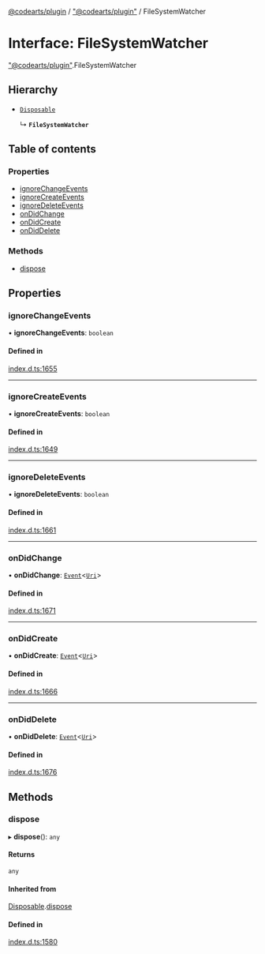 [@codearts/plugin](../README.md) / ["@codearts/plugin"](../modules/_codearts_plugin_.md) / FileSystemWatcher

# Interface: FileSystemWatcher

["@codearts/plugin"](../modules/_codearts_plugin_.md).FileSystemWatcher

## Hierarchy

- [`Disposable`](../classes/codearts_plugin_.Disposable.md)

  ↳ **`FileSystemWatcher`**

## Table of contents

### Properties

- [ignoreChangeEvents](codearts_plugin_.FileSystemWatcher.md#ignorechangeevents)
- [ignoreCreateEvents](codearts_plugin_.FileSystemWatcher.md#ignorecreateevents)
- [ignoreDeleteEvents](codearts_plugin_.FileSystemWatcher.md#ignoredeleteevents)
- [onDidChange](codearts_plugin_.FileSystemWatcher.md#ondidchange)
- [onDidCreate](codearts_plugin_.FileSystemWatcher.md#ondidcreate)
- [onDidDelete](codearts_plugin_.FileSystemWatcher.md#ondiddelete)

### Methods

- [dispose](codearts_plugin_.FileSystemWatcher.md#dispose)

## Properties

### ignoreChangeEvents

• **ignoreChangeEvents**: `boolean`

#### Defined in

[index.d.ts:1655](https://github.com/huaweicloud/cloudide-plugin-api/blob/d4de966/index.d.ts#L1655)

___

### ignoreCreateEvents

• **ignoreCreateEvents**: `boolean`

#### Defined in

[index.d.ts:1649](https://github.com/huaweicloud/cloudide-plugin-api/blob/d4de966/index.d.ts#L1649)

___

### ignoreDeleteEvents

• **ignoreDeleteEvents**: `boolean`

#### Defined in

[index.d.ts:1661](https://github.com/huaweicloud/cloudide-plugin-api/blob/d4de966/index.d.ts#L1661)

___

### onDidChange

• **onDidChange**: [`Event`](codearts_plugin_.Event.md)<[`Uri`](../classes/codearts_plugin_.Uri.md)\>

#### Defined in

[index.d.ts:1671](https://github.com/huaweicloud/cloudide-plugin-api/blob/d4de966/index.d.ts#L1671)

___

### onDidCreate

• **onDidCreate**: [`Event`](codearts_plugin_.Event.md)<[`Uri`](../classes/codearts_plugin_.Uri.md)\>

#### Defined in

[index.d.ts:1666](https://github.com/huaweicloud/cloudide-plugin-api/blob/d4de966/index.d.ts#L1666)

___

### onDidDelete

• **onDidDelete**: [`Event`](codearts_plugin_.Event.md)<[`Uri`](../classes/codearts_plugin_.Uri.md)\>

#### Defined in

[index.d.ts:1676](https://github.com/huaweicloud/cloudide-plugin-api/blob/d4de966/index.d.ts#L1676)

## Methods

### dispose

▸ **dispose**(): `any`

#### Returns

`any`

#### Inherited from

[Disposable](../classes/codearts_plugin_.Disposable.md).[dispose](../classes/codearts_plugin_.Disposable.md#dispose)

#### Defined in

[index.d.ts:1580](https://github.com/huaweicloud/cloudide-plugin-api/blob/d4de966/index.d.ts#L1580)
